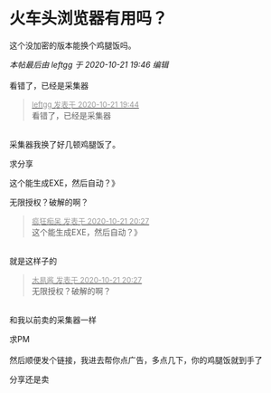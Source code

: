 # 火车头浏览器有用吗？


<img id="aimg_SWZop" onclick="zoom(this, this.src, 0, 0, 0)" class="zoom" src="https://i.loli.net/2020/10/21/xN8snqyCWoJGMLa.png" onmouseover="img_onmouseoverfunc(this)" onload="thumbImg(this)" border="0" alt="" /><br />
这个没加密的版本能换个鸡腿饭吗。

<i class="pstatus"> 本帖最后由 leftgg 于 2020-10-21 19:46 编辑 </i><br />
<br />
看错了，已经是采集器<img src="static/image/smiley/default/sad.gif" smilieid="2" border="0" alt="" /> 

<div class="quote"><blockquote><font size="2"><a href="https://www.hostloc.com/forum.php?mod=redirect&amp;goto=findpost&amp;pid=9332995&amp;ptid=756905" target="_blank"><font color="#999999">leftgg 发表于 2020-10-21 19:44</font></a></font><br />
看错了，已经是采集器</blockquote></div><br />
采集器我换了好几顿鸡腿饭了。

求分享

这个能生成EXE，然后自动？》

无限授权？破解的啊？

<div class="quote"><blockquote><font size="2"><a href="https://www.hostloc.com/forum.php?mod=redirect&amp;goto=findpost&amp;pid=9333170&amp;ptid=756905" target="_blank"><font color="#999999">疯狂痴呆 发表于 2020-10-21 20:27</font></a></font><br />
这个能生成EXE，然后自动？》</blockquote></div><br />
就是这样子的

<div class="quote"><blockquote><font size="2"><a href="https://www.hostloc.com/forum.php?mod=redirect&amp;goto=findpost&amp;pid=9333172&amp;ptid=756905" target="_blank"><font color="#999999">木易酱 发表于 2020-10-21 20:27</font></a></font><br />
无限授权？破解的啊？</blockquote></div><br />
和我以前卖的采集器一样

求PM<br />
<br />
然后顺便发个链接，我进去帮你点广告，多点几下，你的鸡腿饭就到手了

分享还是卖
